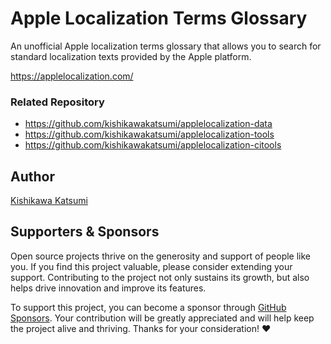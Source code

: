 # Apple Localization Terms Glossary

An unofficial Apple localization terms glossary that allows you to search for
standard localization texts provided by the Apple platform.

https://applelocalization.com/

### Related Repository

- https://github.com/kishikawakatsumi/applelocalization-data
- https://github.com/kishikawakatsumi/applelocalization-tools
- https://github.com/kishikawakatsumi/applelocalization-citools

## Author

[Kishikawa Katsumi](https://github.com/kishikawakatsumi)

## Supporters & Sponsors

Open source projects thrive on the generosity and support of people like you. If you find this project valuable, please consider extending your support. Contributing to the project not only sustains its growth, but also helps drive innovation and improve its features.

To support this project, you can become a sponsor through [GitHub Sponsors](https://github.com/sponsors/kishikawakatsumi). Your contribution will be greatly appreciated and will help keep the project alive and thriving. Thanks for your consideration! :heart:
